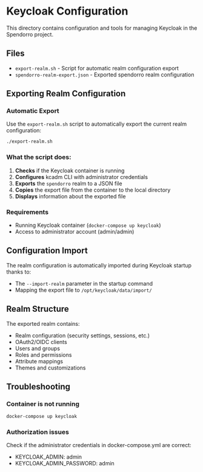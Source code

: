 # Keycloak Configuration

This directory contains configuration and tools for managing Keycloak in the Spendorro project.

## Files

- `export-realm.sh` - Script for automatic realm configuration export
- `spendorro-realm-export.json` - Exported spendorro realm configuration

## Exporting Realm Configuration

### Automatic Export

Use the `export-realm.sh` script to automatically export the current realm configuration:

```bash
./export-realm.sh
```

### What the script does:

1. **Checks** if the Keycloak container is running
2. **Configures** kcadm CLI with administrator credentials
3. **Exports** the `spendorro` realm to a JSON file
4. **Copies** the export file from the container to the local directory
5. **Displays** information about the exported file

### Requirements

- Running Keycloak container (`docker-compose up keycloak`)
- Access to administrator account (admin/admin)

## Configuration Import

The realm configuration is automatically imported during Keycloak startup thanks to:

- The `--import-realm` parameter in the startup command
- Mapping the export file to `/opt/keycloak/data/import/`

## Realm Structure

The exported realm contains:
- Realm configuration (security settings, sessions, etc.)
- OAuth2/OIDC clients
- Users and groups
- Roles and permissions
- Attribute mappings
- Themes and customizations

## Troubleshooting

### Container is not running
```bash
docker-compose up keycloak
```

### Authorization issues
Check if the administrator credentials in docker-compose.yml are correct:
- KEYCLOAK_ADMIN: admin
- KEYCLOAK_ADMIN_PASSWORD: admin